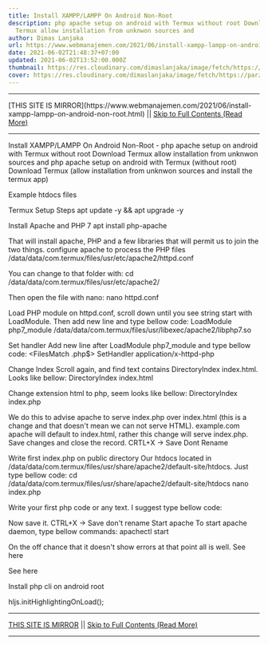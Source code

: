 ```yaml
---
title: Install XAMPP/LAMPP On Android Non-Root
description: php apache setup on android with Termux without root Download
  Termux allow installation from unknwon sources and
author: Dimas Lanjaka
url: https://www.webmanajemen.com/2021/06/install-xampp-lampp-on-android-non-root.html
date: 2021-06-02T21:48:37+07:00
updated: 2021-06-02T13:52:00.000Z
thumbnail: https://res.cloudinary.com/dimaslanjaka/image/fetch/https://parzibyte.me/blog/wp-content/uploads/2018/11/Configuraci%C3%B3n-httpd-en-termux-Android.jpg
cover: https://res.cloudinary.com/dimaslanjaka/image/fetch/https://parzibyte.me/blog/wp-content/uploads/2018/11/Configuraci%C3%B3n-httpd-en-termux-Android.jpg
---
```


<hr/> [THIS SITE IS MIRROR](https://www.webmanajemen.com/2021/06/install-xampp-lampp-on-android-non-root.html) || <a href="https://www.webmanajemen.com/2021/06/install-xampp-lampp-on-android-non-root.html" rel="follow" class="button" id="read-more">Skip to Full Contents (Read More)</a> <hr/> Install XAMPP/LAMPP On Android Non-Root - php apache setup on android with Termux without root Download Termux allow installation from unknwon sources and php apache setup on android with Termux (without root)
 Download Termux  (allow
      installation from unknwon sources and install the termux app)
    
 Example htdocs files
  
Termux Setup Steps
apt update -y && apt upgrade -y
  
Install Apache and PHP 7
apt install php-apache
  
That will install apache, PHP and a few libraries that will permit us to join the two things.
configure apache to process the PHP files
/data/data/com.termux/files/usr/etc/apache2/httpd.conf
  
You can change to that folder with:
cd /data/data/com.termux/files/usr/etc/apache2/
  
Then open the file with nano:
nano httpd.conf
  
Load PHP module
on httpd.conf, scroll down until you see string start with LoadModule. Then add new line and type bellow code:
LoadModule php7_module /data/data/com.termux/files/usr/libexec/apache2/libphp7.so
  
Set handler
Add new line after LoadModule php7_module and type bellow code:
<FilesMatch \.php$>
    SetHandler application/x-httpd-php
  </FilesMatch>
  
Change Index
Scroll again, and find text contains DirectoryIndex index.html. Looks like bellow:
<IfModule dir_module>
    DirectoryIndex index.html
  </IfModule>
  
Change extension html to php, seem looks like bellow:
<IfModule dir_module>
    DirectoryIndex index.php
  </IfModule>
  
We do this to advise apache to serve index.php over index.html (this is a change and that doesn't mean we can not serve HTML).
example.com apache will default to index.html, rather this change will serve
    index.php. Save changes and close the record. CRTL+X -> Save Dont Rename
  
Write first index.php on public directory
Our htdocs located in /data/data/com.termux/files/usr/share/apache2/default-site/htdocs. Just type bellow code:
cd /data/data/com.termux/files/usr/share/apache2/default-site/htdocs
  nano index.php
  
Write your first php code or any text. I suggest type bellow code:
<?php
  phpinfo();
  ?>
  
Now save it. CTRL+X -> Save don't rename
Start apache
To start apache daemon, type bellow commands:
apachectl start
  
On the off chance that it doesn't show errors at that point all is well.
See here
    
See here
  
 Install php cli on android root 


  hljs.initHighlightingOnLoad(); <hr/> [THIS SITE IS MIRROR](https://www.webmanajemen.com/2021/06/install-xampp-lampp-on-android-non-root.html) || <a href="https://www.webmanajemen.com/2021/06/install-xampp-lampp-on-android-non-root.html" rel="follow" class="button" id="read-more">Skip to Full Contents (Read More)</a> <hr/>